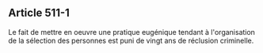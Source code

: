 Article 511-1
----
Le fait de mettre en oeuvre une pratique eugénique tendant à l'organisation de
la sélection des personnes est puni de vingt ans de réclusion criminelle.
